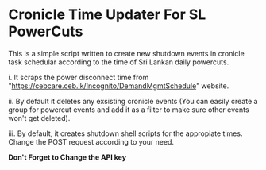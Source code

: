 # Cronicle Time Updater For SL PowerCuts

This is a simple script written to create new shutdown events in cronicle task schedular according to the time of Sri Lankan daily powercuts.

i. It scraps the power disconnect time from "https://cebcare.ceb.lk/Incognito/DemandMgmtSchedule" website.

ii. By default it deletes any exsisting cronicle events (You can easily create a group for powercut events and add it as a filter to make sure other events won't get deleted).

iii. By default, it creates  shutdown shell scripts for the appropiate times. Change the POST request according to your need.

**Don't Forget to Change the API key**

